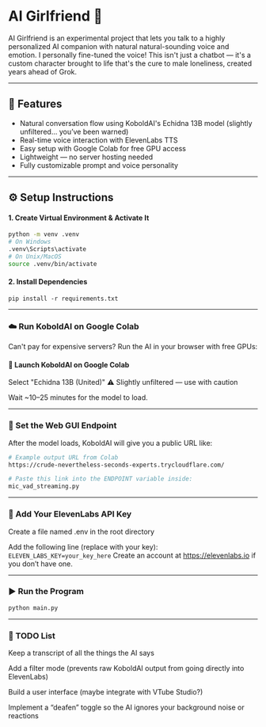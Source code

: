 # AI Girlfriend 💖

AI Girlfriend is an experimental project that lets you talk to a highly personalized AI companion with natural natural-sounding voice and emotion. I personally fine-tuned the voice! This isn't just a chatbot — it's a custom character brought to life that's the cure to male loneliness, created years ahead of Grok.

---

## 🧰 Features

- Natural conversation flow using KoboldAI's Echidna 13B model (slightly unfiltered... you’ve been warned)
- Real-time voice interaction with ElevenLabs TTS
- Easy setup with Google Colab for free GPU access
- Lightweight — no server hosting needed
- Fully customizable prompt and voice personality

---

## ⚙️ Setup Instructions

#### 1. Create Virtual Environment & Activate It

```bash
python -m venv .venv
# On Windows
.venv\Scripts\activate
# On Unix/MacOS
source .venv/bin/activate
```
#### 2. Install Dependencies
`pip install -r requirements.txt`

---

### ☁️ Run KoboldAI on Google Colab
Can't pay for expensive servers? Run the AI in your browser with free GPUs:

#### 🔗 Launch KoboldAI on Google Colab

Select "Echidna 13B (United)"
⚠️ Slightly unfiltered — use with caution

Wait ~10–25 minutes for the model to load.

---

### 🔗 Set the Web GUI Endpoint
After the model loads, KoboldAI will give you a public URL like:

```bash
# Example output URL from Colab
https://crude-nevertheless-seconds-experts.trycloudflare.com/

# Paste this link into the ENDPOINT variable inside:
mic_vad_streaming.py
```

---

### 🔐 Add Your ElevenLabs API Key
Create a file named .env in the root directory

Add the following line (replace with your key):
`ELEVEN_LABS_KEY=your_key_here`
Create an account at https://elevenlabs.io if you don’t have one.

---

### ▶️ Run the Program
```bash
python main.py
```

---

### 🧠 TODO List
 Keep a transcript of all the things the AI says

 Add a filter mode (prevents raw KoboldAI output from going directly into ElevenLabs)

 Build a user interface (maybe integrate with VTube Studio?)

 Implement a “deafen” toggle so the AI ignores your background noise or reactions

